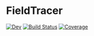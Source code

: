 # FieldTracer

[![Dev](https://img.shields.io/badge/docs-dev-blue.svg)](https://henry2004y.github.io/FieldTracer.jl/dev)
[![Build Status](https://img.shields.io/github/workflow/status/henry2004y/FieldTracer.jl/CI)](https://github.com/henry2004y/FieldTracer.jl/actions)
[![Coverage](https://codecov.io/gh/henry2004y/FieldTracer.jl/branch/master/graph/badge.svg)](https://codecov.io/gh/henry2004y/FieldTracer.jl)
